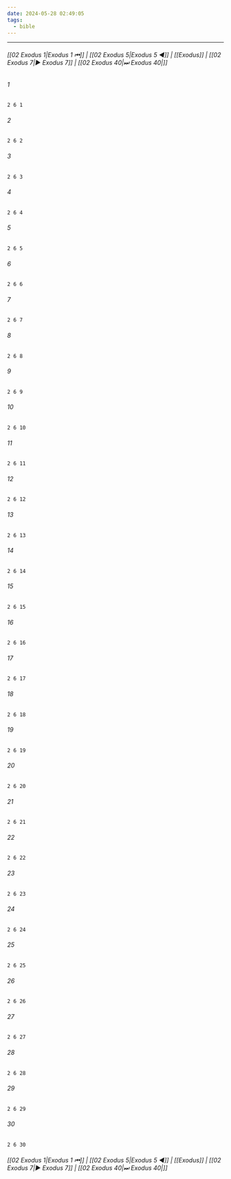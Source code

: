 ```yaml
---
date: 2024-05-28 02:49:05
tags:
  - bible
---
```

___

###### [[02 Exodus 1|Exodus 1 ⏮]] | [[02 Exodus 5|Exodus 5 ◀]] | [[Exodus]] | [[02 Exodus 7|▶ Exodus 7]] | [[02 Exodus 40|⏭ Exodus 40|]]

###### 1
``` verse
2 6 1 
```
###### 2
``` verse
2 6 2 
```
###### 3
``` verse
2 6 3 
```
###### 4
``` verse
2 6 4 
```
###### 5
``` verse
2 6 5 
```
###### 6
``` verse
2 6 6 
```
###### 7
``` verse
2 6 7 
```
###### 8
``` verse
2 6 8 
```
###### 9
``` verse
2 6 9 
```
###### 10
``` verse
2 6 10 
```
###### 11
``` verse
2 6 11 
```
###### 12
``` verse
2 6 12 
```
###### 13
``` verse
2 6 13 
```
###### 14
``` verse
2 6 14 
```
###### 15
``` verse
2 6 15 
```
###### 16
``` verse
2 6 16 
```
###### 17
``` verse
2 6 17 
```
###### 18
``` verse
2 6 18 
```
###### 19
``` verse
2 6 19 
```
###### 20
``` verse
2 6 20 
```
###### 21
``` verse
2 6 21 
```
###### 22
``` verse
2 6 22 
```
###### 23
``` verse
2 6 23 
```
###### 24
``` verse
2 6 24 
```
###### 25
``` verse
2 6 25 
```
###### 26
``` verse
2 6 26 
```
###### 27
``` verse
2 6 27 
```
###### 28
``` verse
2 6 28 
```
###### 29
``` verse
2 6 29 
```
###### 30
``` verse
2 6 30 
```

###### [[02 Exodus 1|Exodus 1 ⏮]] | [[02 Exodus 5|Exodus 5 ◀]] | [[Exodus]] | [[02 Exodus 7|▶ Exodus 7]] | [[02 Exodus 40|⏭ Exodus 40|]]

